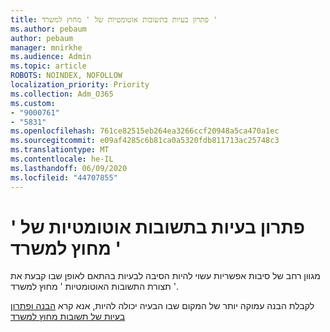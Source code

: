 ```yaml
---
title: פתרון בעיות בתשובות אוטומטיות של ' מחוץ למשרד '
ms.author: pebaum
author: pebaum
manager: mnirkhe
ms.audience: Admin
ms.topic: article
ROBOTS: NOINDEX, NOFOLLOW
localization_priority: Priority
ms.collection: Adm_O365
ms.custom:
- "9000761"
- "5831"
ms.openlocfilehash: 761ce82515eb264ea3266ccf20948a5ca470a1ec
ms.sourcegitcommit: e09af4285c6b81ca0a5320fdb811713ac25748c3
ms.translationtype: MT
ms.contentlocale: he-IL
ms.lasthandoff: 06/09/2020
ms.locfileid: "44707855"
---
```

# <a name="troubleshooting-out-of-office-automatic-replies"></a>פתרון בעיות בתשובות אוטומטיות של ' מחוץ למשרד '

מגוון רחב של סיבות אפשריות עשוי להיות הסיבה לבעיות בהתאם לאופן שבו קבעת את תצורת התשובות האוטומטיות ' מחוץ למשרד '.

לקבלת הבנה עמוקה יותר של המקום שבו הבעיה יכולה להיות, אנא קרא [הבנה ופתרון בעיות של תשובות מחוץ למשרד](https://techcommunity.microsoft.com/t5/exchange-team-blog/understanding-and-troubleshooting-out-of-office-oof-replies/ba-p/1411972)